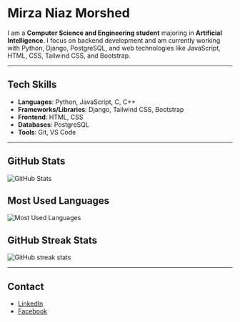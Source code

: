 # Mirza Niaz Morshed

I am a **Computer Science and Engineering student** majoring in **Artificial Intelligence**. I focus on backend development and am currently working with Python, Django, PostgreSQL, and web technologies like JavaScript, HTML, CSS, Tailwind CSS, and Bootstrap.  

---

## Tech Skills  
- **Languages**: Python, JavaScript, C, C++  
- **Frameworks/Libraries**: Django, Tailwind CSS, Bootstrap  
- **Frontend**: HTML, CSS  
- **Databases**: PostgreSQL  
- **Tools**: Git, VS Code  

---

## GitHub Stats  
![GitHub Stats](https://github-readme-stats.vercel.app/api?username=mirzaniazmorshed&show_icons=true&hide_title=true&count_private=true&theme=default)  

## Most Used Languages  
![Most Used Languages](https://github-readme-stats.vercel.app/api/top-langs/?username=mirzaniazmorshed&layout=compact&theme=default)  

## GitHub Streak Stats  
![GitHub streak stats](https://streak-stats.demolab.com/?user=mirzaniazmorshed)  

---

## Contact  
- [LinkedIn](https://www.linkedin.com/in/mirzaniazmorshed)  
- [Facebook](https://www.facebook.com/mirzaniazmorshed)  
